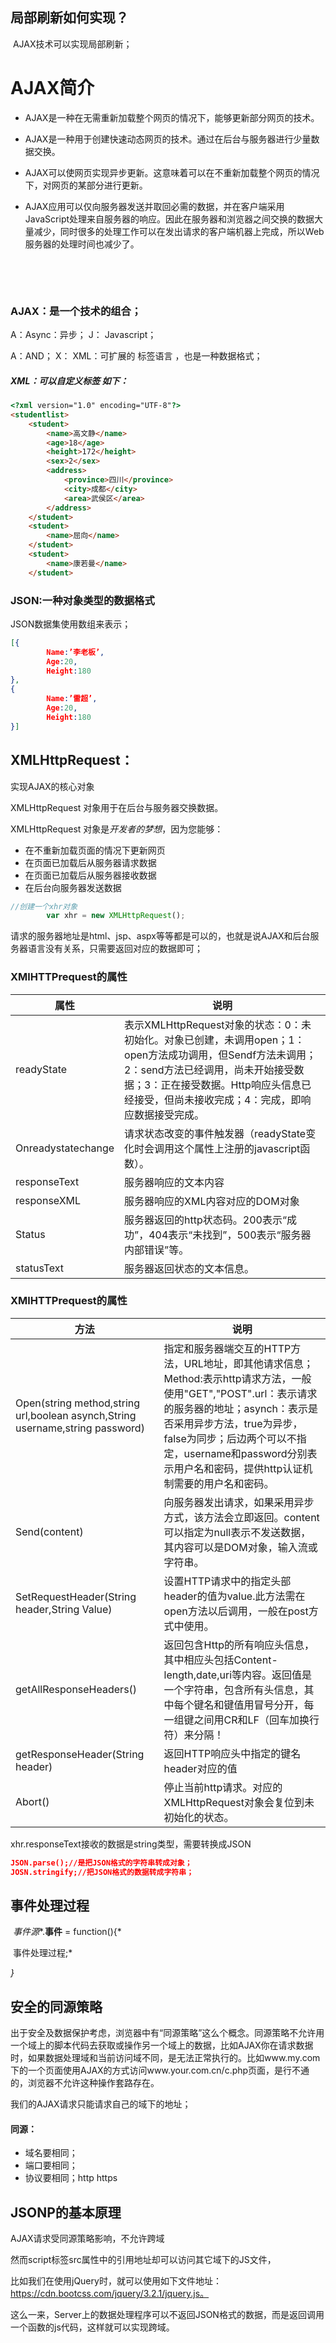 

## 局部刷新如何实现？

​	AJAX技术可以实现局部刷新；

# AJAX简介

- AJAX是一种在无需重新加载整个网页的情况下，能够更新部分网页的技术。

- AJAX是一种用于创建快速动态网页的技术。通过在后台与服务器进行少量数据交换。

- AJAX可以使网页实现异步更新。这意味着可以在不重新加载整个网页的情况下，对网页的某部分进行更新。

- AJAX应用可以仅向服务器发送并取回必需的数据，并在客户端采用JavaScript处理来自服务器的响应。因此在服务器和浏览器之间交换的数据大量减少，同时很多的处理工作可以在发出请求的客户端机器上完成，所以Web服务器的处理时间也减少了。

  ​

  ​

### AJAX：是一个技术的组合；

A：Async：异步；             J： Javascript；

A：AND；                            X： XML：可扩展的  标签语言 ，也是一种数据格式；

##### XML：可以自定义标签 如下：

```html
<?xml version="1.0" encoding="UTF-8"?>
<studentlist>
    <student>
        <name>高文静</name>
        <age>18</age>
        <height>172</height>
        <sex>2</sex>
        <address>
            <province>四川</province>
            <city>成都</city>
            <area>武侯区</area>
        </address>
    </student>
    <student>
        <name>屈向</name>
    </student>
    <student>
        <name>康若曼</name>
    </student>

```

### JSON:一种对象类型的数据格式

JSON数据集使用数组来表示；

```json
[{
		Name:’李老板’,
		Age:20,
		Height:180
},
{
		Name:’雷超’,
		Age:20,
		Height:180
}]

```



## XMLHttpRequest：

实现AJAX的核心对象

XMLHttpRequest 对象用于在后台与服务器交换数据。

XMLHttpRequest 对象是*开发者的梦想*，因为您能够：

- 在不重新加载页面的情况下更新网页
- 在页面已加载后从服务器请求数据
- 在页面已加载后从服务器接收数据
- 在后台向服务器发送数据



```js
//创建一个xhr对象
        var xhr = new XMLHttpRequest();

```

请求的服务器地址是html、jsp、aspx等等都是可以的，也就是说AJAX和后台服务器语言没有关系，只需要返回对应的数据即可；

### XMlHTTPrequest的属性

| 属性                 | 说明                                       |
| ------------------ | ---------------------------------------- |
| readyState         | 表示XMLHttpRequest对象的状态：0：未初始化。对象已创建，未调用open；1：open方法成功调用，但Sendf方法未调用；2：send方法已经调用，尚未开始接受数据；3：正在接受数据。Http响应头信息已经接受，但尚未接收完成；4：完成，即响应数据接受完成。 |
| Onreadystatechange | 请求状态改变的事件触发器（readyState变化时会调用这个属性上注册的javascript函数）。 |
| responseText       | 服务器响应的文本内容                               |
| responseXML        | 服务器响应的XML内容对应的DOM对象                      |
| Status             | 服务器返回的http状态码。200表示“成功”，404表示“未找到”，500表示“服务器内部错误”等。 |
| statusText         | 服务器返回状态的文本信息。                            |

### XMlHTTPrequest的属性

| 方法                                       | 说明                                       |
| ---------------------------------------- | ---------------------------------------- |
| Open(string method,string url,boolean asynch,String username,string password) | 指定和服务器端交互的HTTP方法，URL地址，即其他请求信息；Method:表示http请求方法，一般使用"GET","POST".url：表示请求的服务器的地址；asynch：表示是否采用异步方法，true为异步，false为同步；后边两个可以不指定，username和password分别表示用户名和密码，提供http认证机制需要的用户名和密码。 |
| Send(content)                            | 向服务器发出请求，如果采用异步方式，该方法会立即返回。content可以指定为null表示不发送数据，其内容可以是DOM对象，输入流或字符串。 |
| SetRequestHeader(String header,String Value) | 设置HTTP请求中的指定头部header的值为value.此方法需在open方法以后调用，一般在post方式中使用。 |
| getAllResponseHeaders()                  | 返回包含Http的所有响应头信息，其中相应头包括Content-length,date,uri等内容。返回值是一个字符串，包含所有头信息，其中每个键名和键值用冒号分开，每一组键之间用CR和LF（回车加换行符）来分隔！ |
| getResponseHeader(String header)         | 返回HTTP响应头中指定的键名header对应的值                |
| Abort()                                  | 停止当前http请求。对应的XMLHttpRequest对象会复位到未初始化的状态。 |

xhr.responseText接收的数据是string类型，需要转换成JSON

```json
JSON.parse();//是把JSON格式的字符串转成对象；
JOSN.stringify;//把JSON格式的数据转成字符串；
```



## 事件处理过程

​	*事件源**.**事件** = function(){*

​		事件处理过程;*

*}*



## 安全的同源策略

​	出于安全及数据保护考虑，浏览器中有“同源策略”这么个概念。同源策略不允许用一个域上的脚本代码去获取或操作另一个域上的数据，比如AJAX你在请求数据时，如果数据处理域和当前访问域不同，是无法正常执行的。比如www.my.com下的一个页面使用AJAX的方式访问www.your.com.cn/c.php页面，是行不通的，浏览器不允许这种操作套路存在。

我们的AJAX请求只能请求自己的域下的地址；

#### 同源：

- 域名要相同；
- 端口要相同；
- 协议要相同；http   https



## JSONP的基本原理

AJAX请求受同源策略影响，不允许跨域

然而script标签src属性中的引用地址却可以访问其它域下的JS文件，

比如我们在使用jQuery时，就可以使用如下文件地址：https://cdn.bootcss.com/jquery/3.2.1/jquery.js。

这么一来，Server上的数据处理程序可以不返回JSON格式的数据，而是返回调用一个函数的js代码，这样就可以实现跨域。





​       

​       